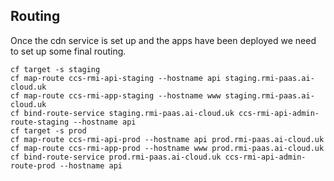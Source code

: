 ## Routing

Once the cdn service is set up and the apps have been deployed we need to set up
some final routing.

```
cf target -s staging
cf map-route ccs-rmi-api-staging --hostname api staging.rmi-paas.ai-cloud.uk
cf map-route ccs-rmi-app-staging --hostname www staging.rmi-paas.ai-cloud.uk
cf bind-route-service staging.rmi-paas.ai-cloud.uk ccs-rmi-api-admin-route-staging --hostname api
cf target -s prod
cf map-route ccs-rmi-api-prod --hostname api prod.rmi-paas.ai-cloud.uk
cf map-route ccs-rmi-app-prod --hostname www prod.rmi-paas.ai-cloud.uk
cf bind-route-service prod.rmi-paas.ai-cloud.uk ccs-rmi-api-admin-route-prod --hostname api
```
